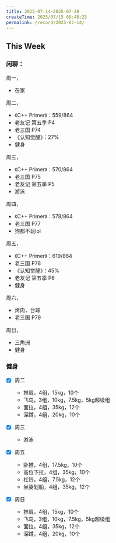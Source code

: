 ```yaml
---
title: 2025-07-14~2025-07-20
createTime: 2025/07/15 09:48:25
permalink: /record/2025-07-14/
---
```


## This Week

### 闲聊：
周一，
- 在家

周二，
- 《C++ Primer》：559/864
- 老友记 第五季 P4
- 老三国 P74
- 《认知觉醒》：27%
- 健身


周三，
- 《C++ Primer》：570/864
- 老三国 P75
- 老友记 第五季 P5
- 游泳

周四，
- 《C++ Primer》：578/864
- 老三国 P77
- 狗都不玩lol

周五，
- 《C++ Primer》：619/864
- 老三国 P78
- 《认知觉醒》：45%
- 老友记 第五季 P6
- 健身

周六，
- 烤肉，台球
- 老三国 P79


周日，
- 三角洲
- 健身


### 健身

- [x] 周二
  - 推肩，4组，15kg，10个
  - 飞鸟，3组，10kg，7.5kg，5kg超级组
  - 面拉，4组，35kg，12个
  - 深蹲，4组，20kg，10个

- [x] 周三
  - 游泳



- [x] 周五
  - 卧推，4组，17.5kg，10个
  - 高位下拉，4组，35kg，10个
  - 杠铃，4组，7.5kg，12个
  - 坐姿划船，4组，35kg，12个

- [x] 周日
  - 推肩，4组，15kg，10个
  - 飞鸟，3组，10kg，7.5kg，5kg超级组
  - 面拉，4组，35kg，12个
  - 深蹲，4组，20kg，10个